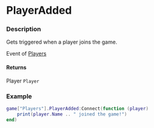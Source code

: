 # PlayerAdded
### Description
Gets triggered when a player joins the game.

Event of [Players](/classes/Players/)

#### Returns
Player `Player`

### Example
```lua
game["Players"].PlayerAdded:Connect(function (player)
    print(player.Name .. " joined the game!")
end)
```
